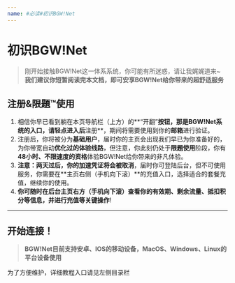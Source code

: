```yaml
---
name: #必读#初识BGW!Net
---
```


# 初识BGW!Net

> 刚开始接触BGW!Net这一体系系统，你可能有所迷惑，请让我娓娓道来~ **我们建议你短暂阅读完本文档，即可安享BGW!Net给你带来的超舒适服务**

## 注册&限題™使用
1. 相信你早已看到躺在本页导航栏（上方）的**“开翻”**按钮，那是BGW!Net系统的入口，请轻点进入后**注册**，期间将需要使用到你的**邮箱**进行验证。
2. 注册后，你将被分为**基础用户**，届时你的主页会出现我们早已为你准备好的，为你带宽自动**优化过的体验线路**，但注意，你此刻仍处于**限題使用**阶段，你有**48小时、不限速度的资格**体验BGW!Net给你带来的非凡体验。
3. **注意：**两天过后，你的**加速凭证将会被取消**，届时你可登陆后台，但不可使用服务，你需要在**主页右侧（手机向下滚）**的充值入口，选择适合的套餐充值，继续你的使用。
4. **你可随时在后台主页右方（手机向下滚）查看你的有效期、剩余流量、抵扣积分等信息，并进行充值等关键操作**!

----------

## 开始连接！

> **BGW!Net目前支持安卓、IOS的移动设备，MacOS、Windows、Linux的平台设备使用**

为了方便维护，详细教程入口请见左侧目录栏
